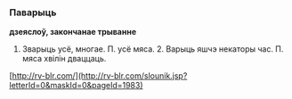 ### Паварыць
**дзеяслоў, закончанае трыванне**

1. Зварыць усё, многае. П. усё мяса. 2. Варыць яшчэ некаторы час. П. мяса хвілін дваццаць.

<a rel="author">[http://rv-blr.com/](http://rv-blr.com/slounik.jsp?letterId=0&maskId=0&pageId=1983)</a>
